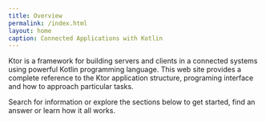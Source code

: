 ```yaml
---
title: Overview
permalink: /index.html
layout: home 
caption: Connected Applications with Kotlin
---
```


Ktor is a framework for building servers and clients in a connected systems using powerful Kotlin programming language. 
This web site provides a complete reference to the Ktor application structure, programing interface and how to approach particular tasks.

Search for information or explore the sections below to get started, find an answer or learn how it all works. 

 



